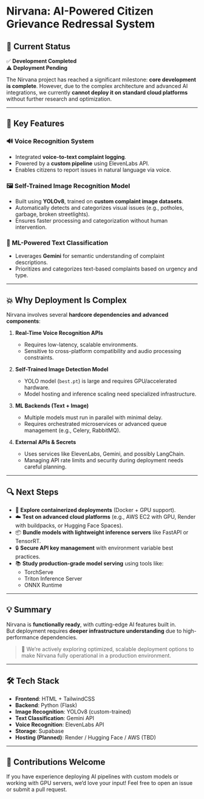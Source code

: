 # Nirvana: AI-Powered Citizen Grievance Redressal System

## 🚀 Current Status

✅ **Development Completed**  
⚠️ **Deployment Pending**

The Nirvana project has reached a significant milestone: **core development is complete**. However, due to the complex architecture and advanced AI integrations, we currently **cannot deploy it on standard cloud platforms** without further research and optimization.

---

## 🧠 Key Features

### 🔊 Voice Recognition System
- Integrated **voice-to-text complaint logging**.
- Powered by a **custom pipeline** using ElevenLabs API.
- Enables citizens to report issues in natural language via voice.

### 🖼️ Self-Trained Image Recognition Model
- Built using **YOLOv8**, trained on **custom complaint image datasets**.
- Automatically detects and categorizes visual issues (e.g., potholes, garbage, broken streetlights).
- Ensures faster processing and categorization without human intervention.

### 🤖 ML-Powered Text Classification
- Leverages **Gemini** for semantic understanding of complaint descriptions.
- Prioritizes and categorizes text-based complaints based on urgency and type.

---

## 💥 Why Deployment Is Complex

Nirvana involves several **hardcore dependencies and advanced components**:

1. **Real-Time Voice Recognition APIs**
   - Requires low-latency, scalable environments.
   - Sensitive to cross-platform compatibility and audio processing constraints.

2. **Self-Trained Image Detection Model**
   - YOLO model (`best.pt`) is large and requires GPU/accelerated hardware.
   - Model hosting and inference scaling need specialized infrastructure.

3. **ML Backends (Text + Image)**
   - Multiple models must run in parallel with minimal delay.
   - Requires orchestrated microservices or advanced queue management (e.g., Celery, RabbitMQ).

4. **External APIs & Secrets**
   - Uses services like ElevenLabs, Gemini, and possibly LangChain.
   - Managing API rate limits and security during deployment needs careful planning.

---

## 🔍 Next Steps

- 🔧 **Explore containerized deployments** (Docker + GPU support).
- ☁️ **Test on advanced cloud platforms** (e.g., AWS EC2 with GPU, Render with buildpacks, or Hugging Face Spaces).
- 📦 **Bundle models with lightweight inference servers** like FastAPI or TensorRT.
- 🔒 **Secure API key management** with environment variable best practices.
- 📚 **Study production-grade model serving** using tools like:
  - TorchServe
  - Triton Inference Server
  - ONNX Runtime

---

## 💡 Summary

Nirvana is **functionally ready**, with cutting-edge AI features built in.  
But deployment requires **deeper infrastructure understanding** due to high-performance dependencies.

> 🚧 We’re actively exploring optimized, scalable deployment options to make Nirvana fully operational in a production environment.

---

## 🛠️ Tech Stack

- **Frontend**: HTML + TailwindCSS
- **Backend**: Python (Flask)
- **Image Recognition**: YOLOv8 (custom-trained)
- **Text Classification**: Gemini API
- **Voice Recognition**: ElevenLabs API
- **Storage**: Supabase
- **Hosting (Planned)**: Render / Hugging Face / AWS (TBD)

---

## 🤝 Contributions Welcome

If you have experience deploying AI pipelines with custom models or working with GPU servers, we’d love your input! Feel free to open an issue or submit a pull request.
